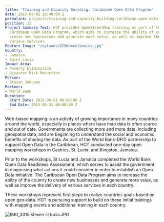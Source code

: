 ```yaml
---
title: 'Training and Capacity Building: Caribbean Open Data Program'
date: 2015-08-01 20:46:00 Z
permalink: projects/training-and-capacity-building-caribbean-open-data-program
position: 22
Project Summary Text: HOT provided OpenStreetMap training as part of the World Bank's
  Caribbean Open Data Program, which aims to increase the ability of countries to
  create new businesses and generate more value, as well as improve the delivery of
  various services.
Feature Image: "/uploads/GISWomenJamaica.jpg"
Country:
- Jamaica
- Saint Lucia
Impact Area:
- Poverty Elimination
- Disaster Risk Reduction
Person:
- Steven Johnson
Partner:
- World Bank
Duration:
  Start Date: 2015-06-01 00:00:00 Z
  End Date: 2015-08-31 00:00:00 Z
---
```


Web-based mapping is an activity of growing importance in many countries around the world, especially in places where base map data is often scarce and out of date. Governments are collecting more and more data, including geospatial data, and are beginning to understand the social and economic benefits of sharing the data. As part of the World Bank-DFID partnership to support Open Data in the Caribbean, HOT conducted one-day open mapping workshops in Castries, St. Lucia, and Kingston, Jamaica.

Prior to the workshops, St Lucia and Jamaica completed the World Bank Open Data Readiness Assessment, which serves to assist the government in diagnosing what actions it could consider in order to establish an Open Data initiative.  The Caribbean Open Data Program aims to increase the ability of the country to create new businesses and generate more value, as well as improve the delivery of various services in each country.

These workshops represent first steps to realize countries goals based on open geo-data. HOT is pursuing support to build on these initial trainings with mapping events and additional training in each country.

![IMG_3015 steven st lucia.JPG](/uploads/IMG_3015%20steven%20st%20lucia.JPG)